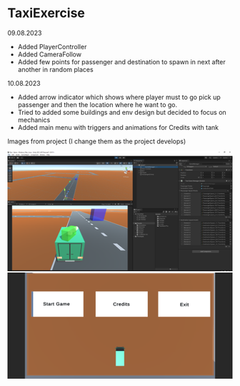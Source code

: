 # TaxiExercise

09.08.2023
 - Added PlayerController
 - Added CameraFollow
 - Added few points for passenger and destination to spawn in next after another in random places

 10.08.2023
 - Added arrow indicator which shows where player must to go pick up passenger and then the location where he want to go.
 - Tried to added some buildings and env design but decided to focus on mechanics
 - Added main menu with triggers and animations for Credits with tank


Images from project (I change them as the project develops)

![](https://github.com/jeti20/TaxiExercise/blob/main/Media/1.PNG)
![](https://github.com/jeti20/TaxiExercise/blob/main/Media/2.PNG)
